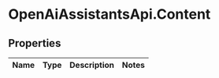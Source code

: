 # OpenAiAssistantsApi.Content

## Properties

Name | Type | Description | Notes
------------ | ------------- | ------------- | -------------


